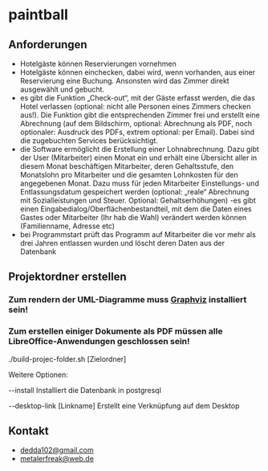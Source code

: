 # paintball

## Anforderungen

- Hotelgäste können Reservierungen vornehmen
- Hotelgäste können einchecken, dabei wird, wenn vorhanden, aus einer
Reservierung eine Buchung. Ansonsten wird das Zimmer direkt ausgewählt und gebucht.
- es gibt die Funktion „Check-out“, mit der Gäste erfasst werden, die das Hotel verlassen (optional: nicht alle
Personen eines Zimmers checken aus!). Die Funktion gibt die entsprechenden Zimmer frei und
erstellt eine Abrechnung (auf dem Bildschirm, optional: Abrechnung als PDF, noch optionaler:
Ausdruck des PDFs, extrem optional: per Email). Dabei sind die zugebuchten Services berücksichtigt.
- die Software ermöglicht die Erstellung einer Lohnabrechnung. Dazu gibt der User
(Mitarbeiter) einen Monat ein und erhält eine Übersicht aller in diesem Monat beschäftigen
Mitarbeiter, deren Gehaltsstufe, den Monatslohn pro Mitarbeiter und die gesamten Lohnkosten  für  den angegebenen Monat. Dazu muss für jeden Mitarbeiter Einstellungs- und Entlassungsdatum gespeichert werden (optional: „reale“ Abrechnung mit Sozialleistungen und Steuer. Optional: Gehaltserhöhungen)
-es gibt einen Eingabedialog/Oberflächenbestandteil, mit dem die Daten eines Gastes oder Mitarbeiter
(Ihr hab die Wahl) verändert werden können (Familienname, Adresse etc)
- bei Programmstart prüft das Programm auf Mitarbeiter die vor mehr als drei Jahren
entlassen wurden und löscht deren Daten aus der Datenbank

## Projektordner erstellen

### Zum rendern der UML-Diagramme muss [Graphviz](http://www.graphviz.org/) installiert sein!

### Zum erstellen einiger Dokumente als PDF müssen alle LibreOffice-Anwendungen geschlossen sein!

./build-projec-folder.sh \[Zielordner\]

Weitere Optionen:

--install                   Installiert die Datenbank in postgresql

--desktop-link \[Linkname\] Erstellt eine Verknüpfung auf dem Desktop

## Kontakt

- dedda102@gmail.com
- metalerfreak@web.de